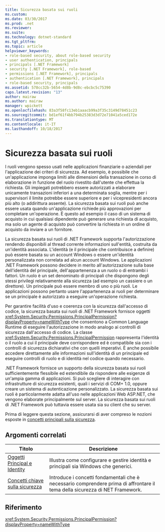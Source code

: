 ```yaml
---
title: Sicurezza basata sui ruoli
ms.custom: 
ms.date: 03/30/2017
ms.prod: .net
ms.reviewer: 
ms.suite: 
ms.technology: dotnet-standard
ms.tgt_pltfrm: 
ms.topic: article
helpviewer_keywords:
- role-based security, about role-based security
- user authentication, principals
- principals [.NET Framework]
- security [.NET Framework], role-based
- permissions [.NET Framework], principals
- authentication [.NET Framework], principals
- role-based security, principals
ms.assetid: 578cc32b-5654-4d8b-9d8c-ebcbc5c75390
caps.latest.revision: "13"
author: mairaw
ms.author: mairaw
manager: wpickett
ms.openlocfilehash: 83a3f58fc13eb1aaacb99a3f35c3149d78451c23
ms.sourcegitcommit: bd1ef61f4bb794b25383d3d72e71041a5ced172e
ms.translationtype: MT
ms.contentlocale: it-IT
ms.lasthandoff: 10/18/2017
---
```

# <a name="role-based-security"></a>Sicurezza basata sui ruoli
I ruoli vengono spesso usati nelle applicazioni finanziarie o aziendali per l'applicazione dei criteri di sicurezza. Ad esempio, è possibile che un'applicazione imponga limiti alle dimensioni della transazione in corso di elaborazione in funzione del ruolo rivestito dall'utente che effettua la richiesta. Gli impiegati potrebbero essere autorizzati a elaborare unicamente transazioni inferiori a una determinata soglia, mentre per i supervisori il limite potrebbe essere superiore e per i vicepresidenti ancora più alto (o addirittura assente). La sicurezza basata sui ruoli può anche essere usata quando un'applicazione richiede più approvazioni per completare un'operazione. È questo ad esempio il caso di un sistema di acquisto in cui qualsiasi dipendente può generare una richiesta di acquisto, ma solo un agente di acquisto può convertire la richiesta in un ordine di acquisto da inviare a un fornitore.  
  
 La sicurezza basata sui ruoli di .NET Framework supporta l'autorizzazione rendendo disponibili al thread corrente informazioni sull'entità, costruita da un'identità associata. L'identità (e il principale che contribuisce a definire) può essere basata su un account Windows o essere un'identità personalizzata non correlata ad alcun account Windows. Le applicazioni .NET Framework possono decidere in merito all'autorizzazione sulla base dell'identità del principale, dell'appartenenza a un ruolo o di entrambi i fattori. Un ruolo è un set denominato di principali che dispongono degli stessi privilegi relativamente alla sicurezza (ad esempio un cassiere o un direttore). Un principale può essere membro di uno o più ruoli. Le applicazioni possono pertanto usare l'appartenenza ai ruoli per determinare se un principale è autorizzato a eseguire un'operazione richiesta.  
  
 Per garantire facilità d'uso e coerenza con la sicurezza dall'accesso di codice, la sicurezza basata sui ruoli di .NET Framework fornisce oggetti <xref:System.Security.Permissions.PrincipalPermission?displayProperty=nameWithType> che consentono a Common Language Runtime di eseguire l'autorizzazione in modo analogo ai controlli di sicurezza dall'accesso di codice. La classe <xref:System.Security.Permissions.PrincipalPermission> rappresenta l'identità o il ruolo a cui il principale deve corrispondere ed è compatibile sia con i controlli di sicurezza dichiarativi che con quelli imperativi. È anche possibile accedere direttamente alle informazioni sull'identità di un principale ed eseguire controlli di ruolo e di identità nel codice quando necessario.  
  
 .NET Framework fornisce un supporto della sicurezza basata sui ruoli sufficientemente flessibile ed estendibile da rispondere alle esigenze di un'ampia gamma di applicazioni. Si può scegliere di interagire con infrastrutture di sicurezza esistenti, quali i servizi di COM+ 1.0, oppure creare un sistema di autenticazione personalizzato. La sicurezza basata sui ruoli è particolarmente adatta all'uso nelle applicazioni Web ASP.NET, che vengono elaborate principalmente sul server. La sicurezza basata sui ruoli di .NET Framework può tuttavia essere usata sia su client che su server.  
  
 Prima di leggere questa sezione, assicurarsi di aver compreso le nozioni esposte in [concetti principali sulla sicurezza](../../../docs/standard/security/key-security-concepts.md).  
  
## <a name="related-topics"></a>Argomenti correlati  
  
|Titolo|Descrizione|  
|-----------|-----------------|  
|[Oggetti Principal e Identity](../../../docs/standard/security/principal-and-identity-objects.md)|Illustra come configurare e gestire identità e principali sia Windows che generici.|  
|[Concetti chiave sulla sicurezza](../../../docs/standard/security/key-security-concepts.md)|Introduce i concetti fondamentali che è necessario comprendere prima di affrontare il tema della sicurezza di NET Framework.|  
  
## <a name="reference"></a>Riferimento  
 <xref:System.Security.Permissions.PrincipalPermission?displayProperty=nameWithType>
